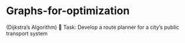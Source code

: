 # Graphs-for-optimization
(Dijkstra’s Algorithm) 📌 Task: Develop a route planner for a city’s public transport system
